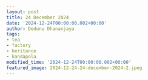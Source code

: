 ```yaml
---
layout: post
title: 24 December 2024
date: '2024-12-24T00:00:00.002+00:00'
author: Dedunu Dhananjaya
tags:
- tea
- factory
- heritance
- kandapola
modified_time: '2024-12-24T00:00:00.002+00:00'
featured_image: 2024-12-24-24-december-2024-2.jpeg
---
```


